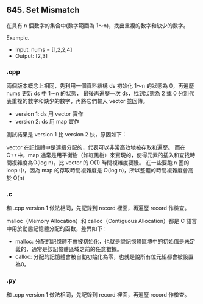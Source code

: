 ## 645. Set Mismatch
在具有 n 個數字的集合中(數字範圍為 1～n)，找出重複的數字和缺少的數字。

Example.
- Input: nums = [1,2,2,4]
- Output: [2,3]
### .cpp
兩個版本概念上相同，先利用一個資料結構 ds 初始化 1～n 的狀態為 0，再遍歷 nums 更新 ds 中 1～n 的狀態，
最後再遍歷一次 ds，找到狀態為 2 或 0 分別代表重複的數字和缺少的數字，再將它們輸入 vector 並回傳。

- version 1: ds 用 vector 實作
- version 2: ds 用 map 實作

測試結果是 version 1 比 version 2 快，原因如下：

vector 在記憶體中是連續分配的，代表可以非常高效地被存取和遍歷。
而在 C++中，map 通常是用平衡樹（如紅黑樹）來實現的，使得元素的插入和查找時間複雜度為O(log n)，比 vector 的 O(1) 時間複雜度要慢。
在一些要跑 n 圈的 loop 中，因為 map 的存取時間複雜度是 O(log n)，所以整體的時間複雜度會高於 O(n)
### .c
和 .cpp version 1 做法相同，先記錄到 record 裡面，再遍歷 record 作檢查。

malloc（Memory Allocation）和 calloc（Contiguous Allocation）都是 C 語言中用於動態記憶體分配的函數，差異如下：

- malloc: 分配的記憶體不會被初始化，也就是說記憶體區塊中的初始值是未定義的，通常是該記憶體區域之前的任意數據。
- calloc: 分配的記憶體會被自動初始化為零，也就是說所有位元組都會被設置為0。
### .py
和 .cpp version 1 做法相同，先記錄到 record 裡面，再遍歷 record 作檢查。